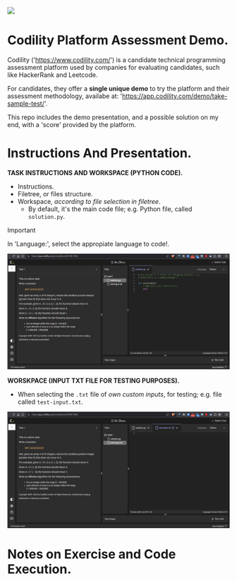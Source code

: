 <!-- Badges:
- Source: 'https://shields.io/docs/static-badges', 'https://shields.io/badges/static-badge'.
- HTML structure followed: 'https://github.com/facebook/docusaurus/blob/main/README.md?plain=1'.
- Badges with logos: 'https://shields.io/docs/logos', 'https://simpleicons.org/', 'https://github.com/simple-icons/simple-icons/blob/master/slugs.md'.
- HTML <a> tag not redirecting: 'https://stackoverflow.com/questions/8260546/make-a-html-link-that-does-nothing-literally-nothing/8260561#8260561', 'https://www.geeksforgeeks.org/html/how-to-create-html-link-that-does-not-follow-the-link/'.
-->
<p align="left">
  <a href="#" onclick="return false;"><img src="https://img.shields.io/badge/STATUS-WIP-yellow?style=flat"/></a>
</p>

<!-- README structure followed:
- 'https://www.aluracursos.com/blog/como-escribir-un-readme-increible-en-tu-github/'.
- 'https://github.com/camilafernanda/GlicoCare/'.
- 'https://github.com/nasa/openmct/'.
- 'https://github.com/facebook/docusaurus'.
-->
# Codility Platform Assessment Demo.

Codility ('<https://www.codility.com/>') is a candidate technical programming assessment platform used by companies for evaluating candidates, such like HackerRank and Leetcode.

For candidates, they offer a **single unique demo** to try the platform and their assessment methodology, availabe at: '<https://app.codility.com/demo/take-sample-test/>'.

This repo includes the demo presentation, and a possible solution on my end, with a 'score' provided by the platform.

# Instructions And Presentation.

**TASK INSTRUCTIONS AND WORKSPACE (PYTHON CODE).**

- Instructions.
- Filetree, or files structure.
- Workspace, *according to file selection in filetree*.
    - By default, it's the main code file; e.g. Python file, called `solution.py`.

> [!IMPORTANT]
> In 'Language:', select the appropiate language to code!.

<img src='rsrcs/imgs/img-codility_platform_demo-01a-instructions_p1.png' width=900>

**WORSKPACE (INPUT TXT FILE FOR TESTING PURPOSES).**

- When selecting the `.txt` file of *own custom inputs*, for testing; e.g. file called `test-input.txt`.

<img src='rsrcs/imgs/img-codility_platform_demo-01b-instructions_p2.png' width=900>

# Notes on Exercise and Code Execution.

